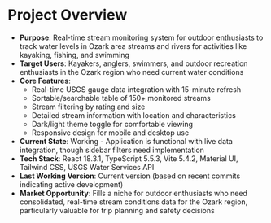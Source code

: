 # Project Overview

- **Purpose**: Real-time stream monitoring system for outdoor enthusiasts to track water levels in Ozark area streams and rivers for activities like kayaking, fishing, and swimming
- **Target Users**: Kayakers, anglers, swimmers, and outdoor recreation enthusiasts in the Ozark region who need current water conditions
- **Core Features**: 
  - Real-time USGS gauge data integration with 15-minute refresh
  - Sortable/searchable table of 150+ monitored streams
  - Stream filtering by rating and size
  - Detailed stream information with location and characteristics
  - Dark/light theme toggle for comfortable viewing
  - Responsive design for mobile and desktop use
- **Current State**: Working - Application is functional with live data integration, though sidebar filters need implementation
- **Tech Stack**: React 18.3.1, TypeScript 5.5.3, Vite 5.4.2, Material UI, Tailwind CSS, USGS Water Services API
- **Last Working Version**: Current version (based on recent commits indicating active development)
- **Market Opportunity**: Fills a niche for outdoor enthusiasts who need consolidated, real-time stream conditions data for the Ozark region, particularly valuable for trip planning and safety decisions